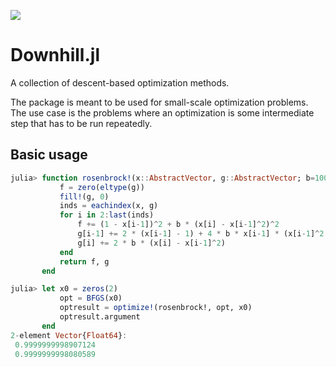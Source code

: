 [![](https://img.shields.io/badge/docs-latest-blue.svg)](https://vvpisarev.github.io/Downhill.jl/dev)

# Downhill.jl

A collection of descent-based optimization methods.

The package is meant to be used for small-scale optimization problems. 
The use case is the problems where an optimization is some intermediate step 
that has to be run repeatedly.

## Basic usage

```julia
julia> function rosenbrock!(x::AbstractVector, g::AbstractVector; b=100)
           f = zero(eltype(g))
           fill!(g, 0)
           inds = eachindex(x, g)
           for i in 2:last(inds)
               f += (1 - x[i-1])^2 + b * (x[i] - x[i-1]^2)^2
               g[i-1] += 2 * (x[i-1] - 1) + 4 * b * x[i-1] * (x[i-1]^2 - x[i])
               g[i] += 2 * b * (x[i] - x[i-1]^2)
           end
           return f, g
       end

julia> let x0 = zeros(2)
           opt = BFGS(x0)
           optresult = optimize!(rosenbrock!, opt, x0)
           optresult.argument
       end
2-element Vector{Float64}:
 0.9999999998907124
 0.9999999998080589
```